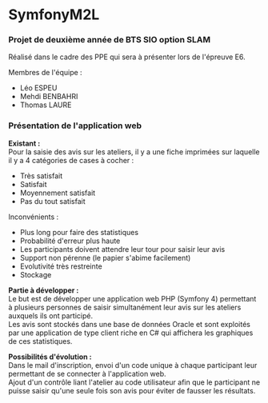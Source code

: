 # SymfonyM2L

### Projet de deuxième année de BTS SIO option SLAM
Réalisé dans le cadre des PPE qui sera à présenter lors de l'épreuve E6.

Membres de l'équipe :
* Léo ESPEU
* Mehdi BENBAHRI
* Thomas LAURE


### Présentation de l'application web
__Existant :__  
Pour la saisie des avis sur les ateliers, il y a une fiche imprimées sur laquelle il y a 4 
catégories de cases à cocher :
* Très satisfait
* Satisfait
* Moyennement satisfait
* Pas du tout satisfait

Inconvénients :
* Plus long pour faire des statistiques
* Probabilité d'erreur plus haute
* Les participants doivent attendre leur tour pour saisir leur avis
* Support non pérenne (le papier s'abime facilement)
* Evolutivité très restreinte
* Stockage

__Partie à développer :__  
Le but est de développer une application web PHP (Symfony 4) permettant à plusieurs personnes
de saisir simultanément leur avis sur les ateliers auxquels ils ont participé.  
Les avis sont stockés dans une base de données Oracle et sont exploités par une application 
de type client riche en C# qui affichera les graphiques de ces statistiques.

__Possibilités d'évolution :__  
Dans le mail d'inscription, envoi d'un code unique à chaque participant leur permettant de se
connecter à l'application web.  
Ajout d'un contrôle liant l'atelier au code utilisateur afin que le participant ne puisse
saisir qu'une seule fois son avis pour éviter de fausser les résultats.